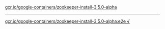 [gcr.io/google-containers/zookeeper-install-3.5.0-alpha](https://hub.docker.com/r/anjia0532/zookeeper-install-3.5.0-alpha/tags/) 

----
[gcr.io/google-containers/zookeeper-install-3.5.0-alpha:e2e √](https://hub.docker.com/r/anjia0532/google-containers.zookeeper-install-3.5.0-alpha/tags/)

